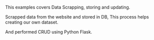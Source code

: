 This examples covers Data Scrapping, storing and updating.

Scrapped data from the website and stored in DB, This process helps creating our own dataset.

And performed CRUD using Python Flask.
